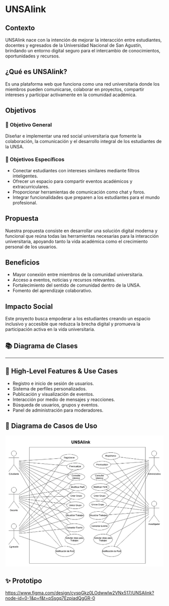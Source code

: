 # UNSAlink

## Contexto

UNSAlink nace con la intención de mejorar la interacción entre estudiantes, docentes y egresados de la Universidad Nacional de San Agustín, brindando un entorno digital seguro para el intercambio de conocimientos, oportunidades y recursos.

## ¿Qué es UNSAlink?

Es una plataforma web que funciona como una red universitaria donde los miembros pueden comunicarse, colaborar en proyectos, compartir intereses y participar activamente en la comunidad académica.

## Objetivos

### 🎯 Objetivo General

Diseñar e implementar una red social universitaria que fomente la colaboración, la comunicación y el desarrollo integral de los estudiantes de la UNSA.

### 📌 Objetivos Específicos

- Conectar estudiantes con intereses similares mediante filtros inteligentes.
- Ofrecer un espacio para compartir eventos académicos y extracurriculares.
- Proporcionar herramientas de comunicación como chat y foros.
- Integrar funcionalidades que preparen a los estudiantes para el mundo profesional.

## Propuesta

Nuestra propuesta consiste en desarrollar una solución digital moderna y funcional que reúna todas las herramientas necesarias para la interacción universitaria, apoyando tanto la vida académica como el crecimiento personal de los usuarios.

## Beneficios

- Mayor conexión entre miembros de la comunidad universitaria.
- Acceso a eventos, noticias y recursos relevantes.
- Fortalecimiento del sentido de comunidad dentro de la UNSA.
- Fomento del aprendizaje colaborativo.

## Impacto Social

Este proyecto busca empoderar a los estudiantes creando un espacio inclusivo y accesible que reduzca la brecha digital y promueva la participación activa en la vida universitaria.

## 📚 Diagrama de Clases

______

## 🚀 High-Level Features & Use Cases

- Registro e inicio de sesión de usuarios.
- Sistema de perfiles personalizados.
- Publicación y visualización de eventos.
- Interacción por medio de mensajes y reacciones.
- Búsqueda de usuarios, grupos y eventos.
- Panel de administración para moderadores.

## 🎯 Diagrama de Casos de Uso

![Diagrama de Casos de Uso](diagrams/DiagramadeCasosdeUso.PNG)

## ✨ Prototipo

https://www.figma.com/design/cyspGkz0LOdwwIw2VNx517/UNSAlink?node-id=0-1&p=f&t=pSsgq7EzpiadQgGR-0
